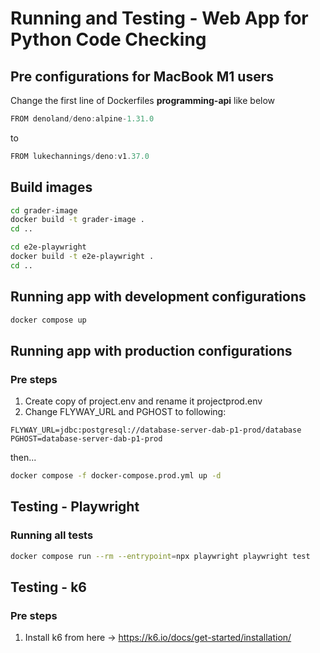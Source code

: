 # Running and Testing - Web App for Python Code Checking

## Pre configurations for MacBook M1 users

Change the first line of Dockerfiles **programming-api** like below

```js
FROM denoland/deno:alpine-1.31.0
```
to
```js
FROM lukechannings/deno:v1.37.0
```

## Build images

```bash
cd grader-image
docker build -t grader-image .
cd ..
```
```bash
cd e2e-playwright
docker build -t e2e-playwright .
cd ..
```
## Running app with development configurations

```bash
docker compose up
```

## Running app with production configurations

### Pre steps
1. Create copy of project.env and rename it projectprod.env
2. Change FLYWAY_URL and PGHOST to following:
 
 ```env
FLYWAY_URL=jdbc:postgresql://database-server-dab-p1-prod/database
PGHOST=database-server-dab-p1-prod
 ```

then...

```bash
docker compose -f docker-compose.prod.yml up -d
```

## Testing - Playwright

### Running all tests

```bash
docker compose run --rm --entrypoint=npx playwright playwright test
```

## Testing - k6

### Pre steps
1. Install k6 from here -> https://k6.io/docs/get-started/installation/
